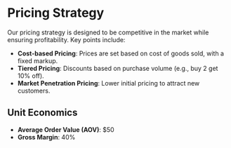 # Pricing Strategy

Our pricing strategy is designed to be competitive in the market while ensuring profitability. Key points include:

- **Cost-based Pricing**: Prices are set based on cost of goods sold, with a fixed markup.
- **Tiered Pricing**: Discounts based on purchase volume (e.g., buy 2 get 10% off).
- **Market Penetration Pricing**: Lower initial pricing to attract new customers.

## Unit Economics
- **Average Order Value (AOV)**: $50
- **Gross Margin**: 40%
